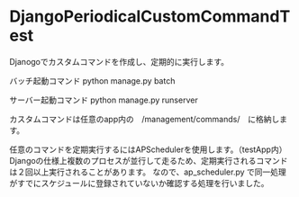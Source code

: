 # DjangoPeriodicalCustomCommandTest

Djanogoでカスタムコマンドを作成し、定期的に実行します。

バッチ起動コマンド
python manage.py batch

サーバー起動コマンド
python manage.py runserver

カスタムコマンドは任意のapp内の　/management/commands/　に格納します。

任意のコマンドを定期実行するにはAPSchedulerを使用します。（testApp内）
Djangoの仕様上複数のプロセスが並行して走るため、定期実行されるコマンドは２回以上実行されることがあります。
なので、ap_scheduler.py で同一処理がすでにスケジュールに登録されていないか確認する処理を行いました。
